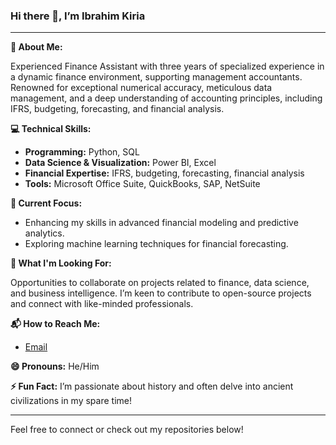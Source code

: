 ### Hi there 👋, I’m Ibrahim Kiria

---

**🔎 About Me:**

Experienced Finance Assistant with three years of specialized experience in a dynamic finance environment, supporting management accountants. Renowned for exceptional numerical accuracy, meticulous data management, and a deep understanding of accounting principles, including IFRS, budgeting, forecasting, and financial analysis.

**💻 Technical Skills:**

- **Programming:** Python, SQL
- **Data Science & Visualization:** Power BI, Excel
- **Financial Expertise:** IFRS, budgeting, forecasting, financial analysis
- **Tools:** Microsoft Office Suite, QuickBooks, SAP, NetSuite

**🚀 Current Focus:**

- Enhancing my skills in advanced financial modeling and predictive analytics.
- Exploring machine learning techniques for financial forecasting.

**🌟 What I'm Looking For:**

Opportunities to collaborate on projects related to finance, data science, and business intelligence. I’m keen to contribute to open-source projects and connect with like-minded professionals.

**📬 How to Reach Me:**

- [Email](mailto:ibrahimkiria1@example.com)

**😄 Pronouns:** He/Him

**⚡ Fun Fact:** I’m passionate about history and often delve into ancient civilizations in my spare time!

---

Feel free to connect or check out my repositories below!
